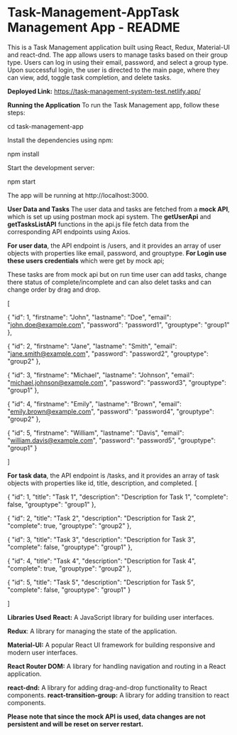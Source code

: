 # Task-Management-AppTask Management App - README

This is a Task Management application built using React, Redux, Material-UI and react-dnd. The app allows users to manage tasks based on their group type. Users can log in using their email, password, and select a group type. Upon successful login, the user is directed to the main page, where they can view, add, toggle task completion, and delete tasks.

**Deployed Link:**
https://task-management-system-test.netlify.app/

**Running the Application**
To run the Task Management app, follow these steps:

cd task-management-app

Install the dependencies using npm:

npm install

Start the development server:

npm start

The app will be running at http://localhost:3000.


**User Data and Tasks**
The user data and tasks are fetched from a **mock API**, which is set up using postman mock api system. The **getUserApi** and **getTasksListAPI** functions in the api.js file fetch data from the corresponding API endpoints using Axios.

**For user data**, the API endpoint is /users, and it provides an array of user objects with properties like email, password, and grouptype.
**For Login use these users credentials** which were get by mock api;

These tasks are from mock api but on run time user can add tasks, change there status of complete/incomplete and can also delet tasks and can change order by drag and drop.

[

{
"id": 1,
"firstname": "John",
"lastname": "Doe",
"email": "john.doe@example.com",
"password": "password1",
"grouptype": "group1"
},

{
"id": 2,
"firstname": "Jane",
"lastname": "Smith",
"email": "jane.smith@example.com",
"password": "password2",
"grouptype": "group2"
},

{
"id": 3,
"firstname": "Michael",
"lastname": "Johnson",
"email": "michael.johnson@example.com",
"password": "password3",
"grouptype": "group1"
},

{
"id": 4,
"firstname": "Emily",
"lastname": "Brown",
"email": "emily.brown@example.com",
"password": "password4",
"grouptype": "group2"
},

{
"id": 5,
"firstname": "William",
"lastname": "Davis",
"email": "william.davis@example.com",
"password": "password5",
"grouptype": "group1"
}

]


**For task data**, the API endpoint is /tasks, and it provides an array of task objects with properties like id, title, description, and completed.
[

{
"id": 1,
"title": "Task 1",
"description": "Description for Task 1",
"complete": false,
"grouptype": "group1"
},

{
"id": 2,
"title": "Task 2",
"description": "Description for Task 2",
"complete": true,
"grouptype": "group2"
},

{
"id": 3,
"title": "Task 3",
"description": "Description for Task 3",
"complete": false,
"grouptype": "group1"
},

{
"id": 4,
"title": "Task 4",
"description": "Description for Task 4",
"complete": true,
"grouptype": "group2"
},

{
"id": 5,
"title": "Task 5",
"description": "Description for Task 5",
"complete": false,
"grouptype": "group1"
}

]

**Libraries Used**
**React:** A JavaScript library for building user interfaces.

**Redux**: A library for managing the state of the application.

**Material-UI:** A popular React UI framework for building responsive and modern user interfaces.

**React Router DOM:** A library for handling navigation and routing in a React application.

**react-dnd:** A library for adding drag-and-drop functionality to React components.
**react-transition-group:** A library for adding transition to react components.

**Please note that since the mock API is used, data changes are not persistent and will be reset on server restart.**
